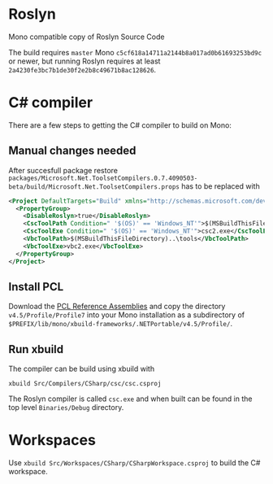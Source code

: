 Roslyn
======

Mono compatible copy of Roslyn Source Code

The build requires `master` Mono
`c5cf618a14711a2144b8a017ad0b61693253bd9c` or newer, but running
Roslyn requires at least `2a4230fe3bc7b1de30f2e2b8c49671b8ac128626`.

C# compiler
============

There are a few steps to getting the C# compiler to build on Mono:

## Manual changes needed

After succesfull package restore
`packages/Microsoft.Net.ToolsetCompilers.0.7.4090503-beta/build/Microsoft.Net.ToolsetCompilers.props`
has to be replaced with

```xml
<Project DefaultTargets="Build" xmlns="http://schemas.microsoft.com/developer/msbuild/2003">
  <PropertyGroup>
    <DisableRoslyn>true</DisableRoslyn>
    <CscToolPath Condition=" '$(OS)' == 'Windows_NT'">$(MSBuildThisFileDirectory)..\tools</CscToolPath>
    <CscToolExe Condition=" '$(OS)' == 'Windows_NT'">csc2.exe</CscToolExe>
    <VbcToolPath>$(MSBuildThisFileDirectory)..\tools</VbcToolPath>
    <VbcToolExe>vbc2.exe</VbcToolExe>
  </PropertyGroup>
</Project>
```

## Install PCL

Download the
[PCL Reference Assemblies](http://www.microsoft.com/en-us/download/details.aspx?id=40727)
and copy the directory `v4.5/Profile/Profile7` into your Mono
installation as a subdirectory of
`$PREFIX/lib/mono/xbuild-frameworks/.NETPortable/v4.5/Profile/`.

## Run xbuild

The compiler can be build using xbuild with

    xbuild Src/Compilers/CSharp/csc/csc.csproj

The Roslyn compiler is called `csc.exe` and when built can be found in
the top level `Binaries/Debug` directory.

Workspaces
===========

Use `xbuild Src/Workspaces/CSharp/CSharpWorkspace.csproj` to build the C# workspace.
